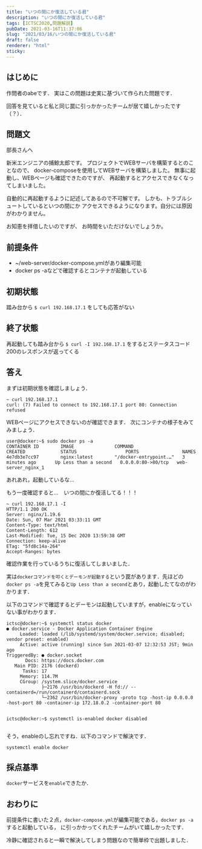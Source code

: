 ```yaml
---
title: "いつの間にか復活している君"
description: "いつの間にか復活している君"
tags: [ICTSC2020,問題解説]
pubDate: 2021-03-16T11:37:06
slug: "2021/03/16/いつの間にか復活している君"
draft: false
renderer: "html"
sticky: 
---
```



<h2 id="%E3%81%AF%E3%81%98%E3%82%81%E3%81%AB">はじめに&nbsp;<a href="https://wiki.icttoracon.net/ictsc2020/problems/abe:no-restart-docker/tech-blog/#%E3%81%AF%E3%81%98%E3%82%81%E3%81%AB"></a>&nbsp;</h2>



<p>作問者のabeです． 実はこの問題は史実に基づいて作られた問題です．</p>



<p>回答を見ていると私と同じ罠に引っかかったチームが居て嬉しかったです（？）．</p>



<h2 id="%E5%95%8F%E9%A1%8C%E6%96%87">問題文&nbsp;<a href="https://wiki.icttoracon.net/ictsc2020/problems/abe:no-restart-docker/tech-blog/#%E5%95%8F%E9%A1%8C%E6%96%87"></a>&nbsp;</h2>



<p>部長さんへ</p>



<p>新米エンジニアの捕鯨太郎です。 プロジェクトでWEBサーバを構築するとのことなので、 docker-composeを使用してWEBサーバを構築しました。 無事に起動し、WEBページも確認できたのですが、 再起動するとアクセスできなくなってしまいました。</p>



<p>自動的に再起動するように記述してあるので不可解です。 しかも、トラブルシュートしているといつの間にか アクセスできるようになります。自分には原因がわかりません。</p>



<p>お知恵を拝借したいのですが、 お時間をいただけないでしょうか。</p>



<h2 id="%E5%89%8D%E6%8F%90%E6%9D%A1%E4%BB%B6">前提条件&nbsp;<a href="https://wiki.icttoracon.net/ictsc2020/problems/abe:no-restart-docker/tech-blog/#%E5%89%8D%E6%8F%90%E6%9D%A1%E4%BB%B6"></a>&nbsp;</h2>



<ul><li>~/web-server/docker-compose.ymlがあり編集可能</li><li>docker ps -aなどで確認するとコンテナが起動している</li></ul>



<h2 id="%E5%88%9D%E6%9C%9F%E7%8A%B6%E6%85%8B">初期状態&nbsp;<a href="https://wiki.icttoracon.net/ictsc2020/problems/abe:no-restart-docker/tech-blog/#%E5%88%9D%E6%9C%9F%E7%8A%B6%E6%85%8B"></a>&nbsp;</h2>



<p>踏み台から&nbsp;<code>$ curl 192.168.17.1</code>&nbsp;をしても応答がない</p>



<h2 id="%E7%B5%82%E4%BA%86%E7%8A%B6%E6%85%8B">終了状態&nbsp;<a href="https://wiki.icttoracon.net/ictsc2020/problems/abe:no-restart-docker/tech-blog/#%E7%B5%82%E4%BA%86%E7%8A%B6%E6%85%8B"></a>&nbsp;</h2>



<p>再起動しても踏み台から&nbsp;<code>$ curl -I 192.168.17.1</code>&nbsp;をするとステータスコード200のレスポンスが返ってくる</p>



<h2 id="%E7%AD%94%E3%81%88">答え&nbsp;<a href="https://wiki.icttoracon.net/ictsc2020/problems/abe:no-restart-docker/tech-blog/#%E7%AD%94%E3%81%88"></a>&nbsp;</h2>



<p>まずは初期状態を確認しましょう．</p>


<div class="wp-block-syntaxhighlighter-code "><pre class="brush: plain; title: ; title: ; notranslate" title=""><code>~ curl 192.168.17.1
curl: (7) Failed to connect to 192.168.17.1 port 80: Connection refused
</code></pre></div>


<p>WEBページにアクセスできないのが確認できます． 次にコンテナの様子をみてみましょう．</p>


<div class="wp-block-syntaxhighlighter-code "><pre class="brush: plain; title: ; title: ; notranslate" title=""><code>user@docker:~$ sudo docker ps -a
CONTAINER ID        IMAGE               COMMAND                  CREATED             STATUS                  PORTS                NAMES
4e7db3e7cc97        nginx:latest        &quot;/docker-entrypoint.…&quot;   3 minutes ago       Up Less than a second   0.0.0.0:80-&gt;80/tcp   web-server_nginx_1
</code></pre></div>


<p>あれあれ，起動しているな&#8230;</p>



<p>もう一度確認すると&#8230;　いつの間にか復活してる！！！</p>


<div class="wp-block-syntaxhighlighter-code "><pre class="brush: plain; title: ; title: ; notranslate" title=""><code>~ curl 192.168.17.1 -I
HTTP/1.1 200 OK
Server: nginx/1.19.6
Date: Sun, 07 Mar 2021 03:33:11 GMT
Content-Type: text/html
Content-Length: 612
Last-Modified: Tue, 15 Dec 2020 13:59:38 GMT
Connection: keep-alive
ETag: &quot;5fd8c14a-264&quot;
Accept-Ranges: bytes
</code></pre></div>


<p>確認作業を行っているうちに復活してしまいました．</p>



<p>実は<code>dockerコマンドを叩くとデーモンが起動する</code>という罠があります．先ほどの<code>docker ps -a</code>を見てみると<code>Up Less than a second</code>とあり，起動したてなのがわかります．</p>



<p>以下のコマンドで確認するとデーモンは起動していますが，enableになっていない事がわかります．</p>


<div class="wp-block-syntaxhighlighter-code "><pre class="brush: plain; title: ; title: ; notranslate" title=""><code>ictsc@docker:~$ systemctl status docker
● docker.service - Docker Application Container Engine
     Loaded: loaded (/lib/systemd/system/docker.service; disabled; vendor preset: enabled)
     Active: active (running) since Sun 2021-03-07 12:32:53 JST; 9min ago
TriggeredBy: ● docker.socket
       Docs: https://docs.docker.com
   Main PID: 2176 (dockerd)
      Tasks: 17
     Memory: 114.7M
     CGroup: /system.slice/docker.service
             ├─2176 /usr/bin/dockerd -H fd:// --containerd=/run/containerd/containerd.sock
             └─2362 /usr/bin/docker-proxy -proto tcp -host-ip 0.0.0.0 -host-port 80 -container-ip 172.18.0.2 -container-port 80
             

ictsc@docker:~$ systemctl is-enabled docker
disabled
</code></pre></div>


<p>そう，enableのし忘れですね．以下のコマンドで解決です．</p>


<div class="wp-block-syntaxhighlighter-code "><pre class="brush: plain; title: ; title: ; notranslate" title=""><code>systemctl enable docker
</code></pre></div>


<h2 id="%E6%8E%A1%E7%82%B9%E5%9F%BA%E6%BA%96">採点基準&nbsp;<a href="https://wiki.icttoracon.net/ictsc2020/problems/abe:no-restart-docker/tech-blog/#%E6%8E%A1%E7%82%B9%E5%9F%BA%E6%BA%96"></a>&nbsp;</h2>



<p><code>docker</code>サービスを<code>enable</code>できたか．</p>



<h2 id="%E3%81%8A%E3%82%8F%E3%82%8A%E3%81%AB">おわりに&nbsp;<a href="https://wiki.icttoracon.net/ictsc2020/problems/abe:no-restart-docker/tech-blog/#%E3%81%8A%E3%82%8F%E3%82%8A%E3%81%AB"></a>&nbsp;</h2>



<p>前提条件に書いた２点，<code>docker-compose.yml</code>が編集可能である，<code>docker ps -a</code>すると起動している， に引っかかってくれたチームがいて嬉しかったです．</p>



<p>冷静に確認されると一瞬で解決してしまう問題なので簡単枠で出題しました．</p>
